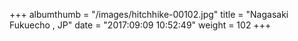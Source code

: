 +++
albumthumb = "/images/hitchhike-00102.jpg"
title = "Nagasaki Fukuecho , JP"
date = "2017:09:09 10:52:49"
weight = 102
+++
